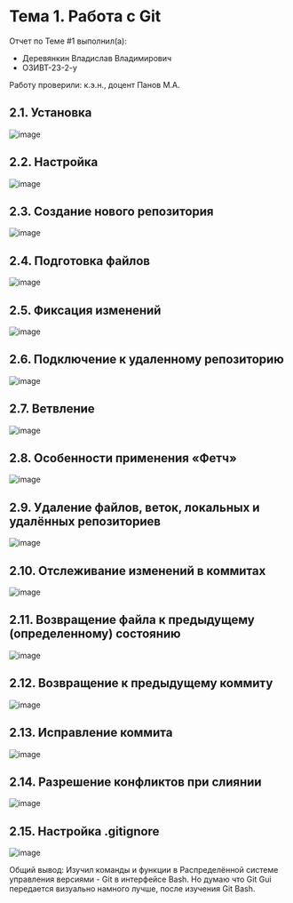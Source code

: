 # Тема 1. Работа с Git
Отчет по Теме #1 выполнил(а):
- Деревянкин Владислав Владимирович
- ОЗИВТ-23-2-у
  

Работу проверили:
к.э.н., доцент Панов М.А.

## 2.1. Установка
![image](https://github.com/che3ZzOfficial/Program_engineering/assets/122799788/8f3cff26-79f3-4fd1-914e-81d25fe81a2d)

## 2.2. Настройка
 ![image](https://github.com/che3ZzOfficial/Program_engineering/assets/122799788/52181630-ef79-4707-a64c-982ccb1dd510)

## 2.3. Создание нового репозитория
![image](https://github.com/che3ZzOfficial/Program_engineering/assets/122799788/249913bc-97f8-46bf-b0a8-d3ab7609eb32)

## 2.4. Подготовка файлов
![image](https://github.com/che3ZzOfficial/Program_engineering/assets/122799788/f7ede9d0-68c0-4106-9f16-9a92703e00a1)

## 2.5. Фиксация изменений
![image](https://github.com/che3ZzOfficial/Program_engineering/assets/122799788/7601cb9c-58c8-4c0a-bf3d-77ae3bec9cfa)

## 2.6. Подключение к удаленному репозиторию
![image](https://github.com/che3ZzOfficial/Program_engineering/assets/122799788/68ae5954-ac47-4655-b674-e4a2754ace49)

## 2.7. Ветвление
![image](https://github.com/che3ZzOfficial/Program_engineering/assets/122799788/1026a934-96c3-495e-908f-9110fcfdbf42)

## 2.8. Особенности применения «Фетч»
![image](https://github.com/che3ZzOfficial/Program_engineering/assets/122799788/46a28c91-aa56-4db4-a999-0aba16b73ead)


## 2.9. Удаление файлов, веток, локальных и удалённых репозиториев
![image](https://github.com/che3ZzOfficial/Program_engineering/assets/122799788/512c27f4-180a-4e0f-b839-c27f9f25f1d6)

## 2.10. Отслеживание изменений в коммитах
![image](https://github.com/che3ZzOfficial/Program_engineering/assets/122799788/a55678b5-8ef7-43db-a28d-382d8ee259fa)

## 2.11. Возвращение файла к предыдущему (определенному) состоянию
![image](https://github.com/che3ZzOfficial/Program_engineering/assets/122799788/5f9c802c-71bf-40e1-a6be-0ea0a0ef515f)

## 2.12. Возвращение к предыдущему коммиту
![image](https://github.com/che3ZzOfficial/Program_engineering/assets/122799788/cf6a8fe6-fb85-40aa-8995-82e218214083)
## 2.13. Исправление коммита
![image](https://github.com/che3ZzOfficial/Program_engineering/assets/122799788/cabecb53-ab44-479c-9fa5-2e788a683d98)

## 2.14. Разрешение конфликтов при слиянии
![image](https://github.com/che3ZzOfficial/Program_engineering/assets/122799788/a9131e95-f18d-4558-8bab-644f7b2c3d5c)

## 2.15. Настройка .gitignore
![image](https://github.com/che3ZzOfficial/Program_engineering/assets/122799788/0df97062-dd3b-4988-8788-9442e28767a2)

Общий вывод:
Изучил команды и функции в Распределённой системе управления версиями - Git в интерфейсе Bash. 
Но думаю что Git Gui передается визуально намного лучше, после изучения Git Bash.


 
    



